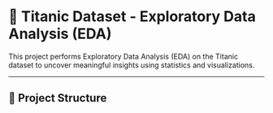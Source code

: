 # 🚢 Titanic Dataset - Exploratory Data Analysis (EDA)

This project performs Exploratory Data Analysis (EDA) on the Titanic dataset to uncover meaningful insights using statistics and visualizations.

---

## 📁 Project Structure

